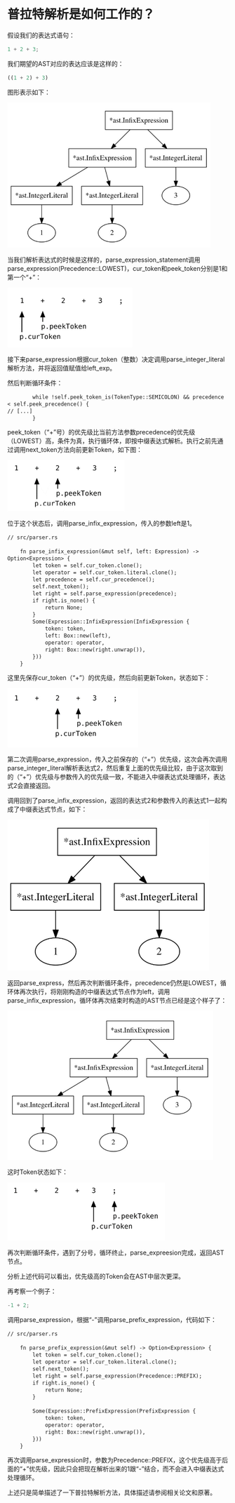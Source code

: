 # 普拉特解析是如何工作的？

假设我们的表达式语句：
```js
1 + 2 + 3;
```
我们期望的AST对应的表达应该是这样的：
```js
((1 + 2) + 3)
```
图形表示如下：

![f3-2](image/f3-2.png)

当我们解析表达式的时候是这样的，parse_expression_statement调用parse_expression(Precedence::LOWEST)，cur_token和peek_token分别是1和第一个“+”：

![f3-3](image/f3-3.png)

接下来parse_expression根据cur_token（整数）决定调用parse_integer_literal解析方法，并将返回值赋值给left_exp。

然后判断循环条件：
```rust,noplaypen
        while !self.peek_token_is(TokenType::SEMICOLON) && precedence < self.peek_precedence() {
// [...]
        }
```

peek_token（“+”号）的优先级比当前方法参数precedence的优先级（LOWEST）高，条件为真，执行循环体，即按中缀表达式解析。执行之前先通过调用next_token方法向前更新Token，如下图：

![f3-4](image/f3-4.png)

位于这个状态后，调用parse_infix_expression，传入的参数left是1。
```rust,noplaypen
// src/parser.rs

    fn parse_infix_expression(&mut self, left: Expression) -> Option<Expression> {
        let token = self.cur_token.clone();
        let operator = self.cur_token.literal.clone();
        let precedence = self.cur_precedence();
        self.next_token();
        let right = self.parse_expression(precedence);
        if right.is_none() {
            return None;
        }
        Some(Expression::InfixExpression(InfixExpression {
            token: token,
            left: Box::new(left),
            operator: operator,
            right: Box::new(right.unwrap()),
        }))
    }
```
这里先保存cur_token（“+”）的优先级，然后向前更新Token，状态如下：

![f3-5](image/f3-5.png)

第二次调用parse_expression，传入之前保存的（“+”）优先级，这次会再次调用parse_integer_literal解析表达式2，然后重复上面的优先级比较，由于这次取到的（“+”）优先级与参数传入的优先级一致，不能进入中缀表达式处理循环，表达式2会直接返回。

调用回到了parse_infix_expression，返回的表达式2和参数传入的表达式1一起构成了中缀表达式节点，如下：

![f3-6](image/f3-6.png)

返回parse_express，然后再次判断循环条件，precedence仍然是LOWEST，循环体再次执行，将刚刚构造的中缀表达式节点作为left，调用parse_infix_expression，循环体再次结束时构造的AST节点已经是这个样子了：

![f3-7](image/f3-7.png)

这时Token状态如下：

![f3-8](image/f3-8.png)

再次判断循环条件，遇到了分号，循环终止，parse_expreesion完成，返回AST节点。

分析上述代码可以看出，优先级高的Token会在AST中层次更深。

再考察一个例子：
```js
-1 + 2;
```

调用parse_expression，根据“-”调用parse_prefix_expression，代码如下：
```rust,noplaypen
// src/parser.rs

    fn parse_prefix_expression(&mut self) -> Option<Expression> {
        let token = self.cur_token.clone();
        let operator = self.cur_token.literal.clone();
        self.next_token();
        let right = self.parse_expression(Precedence::PREFIX);
        if right.is_none() {
            return None;
        }

        Some(Expression::PrefixExpression(PrefixExpression {
            token: token,
            operator: operator,
            right: Box::new(right.unwrap()),
        }))
    }
```
再次调用parse_expression时，参数为Precedence::PREFIX，这个优先级高于后面的“+”优先级，因此只会把现在解析出来的1跟“-”结合，而不会进入中缀表达式处理循环。

上述只是简单描述了一下普拉特解析方法，具体描述请参阅相关论文和原著。


